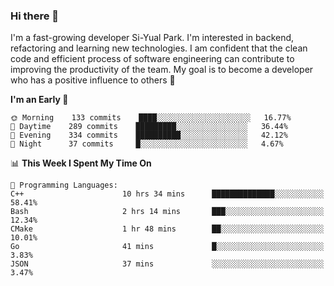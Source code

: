 ### Hi there 👋


I'm a fast-growing developer Si-Yual Park. I'm interested in backend, refactoring and learning new technologies. I am confident that the clean code and efficient process of software engineering can contribute to improving the productivity of the team. My goal is to become a developer who has a positive influence to others 🔭

<!--START_SECTION:waka-->
**I'm an Early 🐤** 

```text
🌞 Morning    133 commits    ████░░░░░░░░░░░░░░░░░░░░░   16.77% 
🌆 Daytime    289 commits    █████████░░░░░░░░░░░░░░░░   36.44% 
🌃 Evening    334 commits    ██████████░░░░░░░░░░░░░░░   42.12% 
🌙 Night      37 commits     █░░░░░░░░░░░░░░░░░░░░░░░░   4.67%

```


📊 **This Week I Spent My Time On** 

```text
💬 Programming Languages: 
C++                      10 hrs 34 mins      ██████████████░░░░░░░░░░░   58.41% 
Bash                     2 hrs 14 mins       ███░░░░░░░░░░░░░░░░░░░░░░   12.34% 
CMake                    1 hr 48 mins        ██░░░░░░░░░░░░░░░░░░░░░░░   10.01% 
Go                       41 mins             █░░░░░░░░░░░░░░░░░░░░░░░░   3.83% 
JSON                     37 mins             ░░░░░░░░░░░░░░░░░░░░░░░░░   3.47%

```


<!--END_SECTION:waka-->
